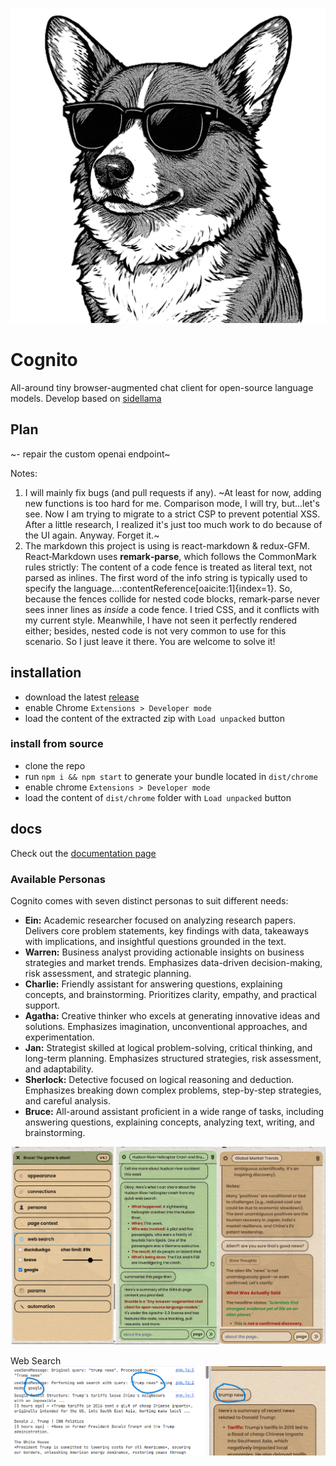 ![](/public/images/ein.png)

# Cognito

All-around tiny browser-augmented chat client for open-source language models. Develop based on [sidellama](https://github.com/gyopak/sidellama)

## Plan

~- repair the custom openai endpoint~

Notes: 
1. I will mainly fix bugs (and pull requests if any). ~At least for now, adding new functions is too hard for me. Comparison mode, I will try, but...let's see. Now I am trying to migrate to a strict CSP to prevent potential XSS. After a little research, I realized it's just too much work to do because of the UI again. Anyway. Forget it.~ 
2. The markdown this project is using is react-markdown & redux-GFM. React‑Markdown uses **remark‑parse**, which follows the CommonMark rules strictly: The content of a code fence is treated as literal text, not parsed as inlines.  The first word of the info string is typically used to specify the language…:contentReference[oaicite:1]{index=1}. So, because the fences collide for nested code blocks, remark‑parse never sees inner lines as *inside* a code fence. I tried CSS, and it conflicts with my current style. Meanwhile, I have not seen it perfectly rendered either; besides, nested code is not very common to use for this scenario. So I just leave it there. You are welcome to solve it!


## installation

- download the latest [release](https://github.com/3-ark/Cognito/releases)
- enable Chrome `Extensions > Developer mode`
- load the content of the extracted zip with `Load unpacked` button

### install from source

- clone the repo
- run `npm i && npm start` to generate your bundle located in `dist/chrome`
- enable chrome `Extensions > Developer mode`
- load the content of `dist/chrome` folder with `Load unpacked` button

## docs

Check out the [documentation page](/DOCS.md)

### Available Personas

Cognito comes with seven distinct personas to suit different needs:

*   **Ein:** Academic researcher focused on analyzing research papers. Delivers core problem statements, key findings with data, takeaways with implications, and insightful questions grounded in the text.
*   **Warren:** Business analyst providing actionable insights on business strategies and market trends. Emphasizes data-driven decision-making, risk assessment, and strategic planning.
*   **Charlie:** Friendly assistant for answering questions, explaining concepts, and brainstorming. Prioritizes clarity, empathy, and practical support.
*   **Agatha:** Creative thinker who excels at generating innovative ideas and solutions. Emphasizes imagination, unconventional approaches, and experimentation.
*   **Jan:** Strategist skilled at logical problem-solving, critical thinking, and long-term planning. Emphasizes structured strategies, risk assessment, and adaptability.
*   **Sherlock:** Detective focused on logical reasoning and deduction. Emphasizes breaking down complex problems, step-by-step strategies, and careful analysis.
*   **Bruce:** All-around assistant proficient in a wide range of tasks, including answering questions, explaining concepts, analyzing text, writing, and brainstorming.

![](/docs/Cognito_app.png)

Web Search
![alt text](/docs/googleparsing.png)
